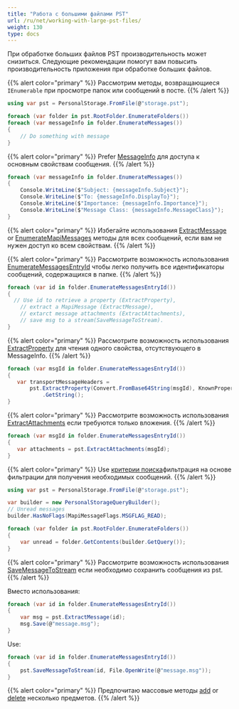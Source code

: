 ```yaml
---
title: "Работа с большими файлами PST"
url: /ru/net/working-with-large-pst-files/
weight: 130
type: docs
---
```


При обработке больших файлов PST производительность может снизиться.
Следующие рекомендации помогут вам повысить производительность приложения при обработке больших файлов.

{{% alert color="primary" %}}
Рассмотрим методы, возвращающиеся `IEnumerable` при просмотре папок или сообщений в посте.
{{% /alert %}}

```csharp
using var pst = PersonalStorage.FromFile(@"storage.pst");

foreach (var folder in pst.RootFolder.EnumerateFolders())
foreach (var messageInfo in folder.EnumerateMessages())
{
    // Do something with message
}
```

{{% alert color="primary" %}}
Prefer [MessageInfo](https://reference.aspose.com/email/net/aspose.email.storage.pst/messageinfo/) для доступа к основным свойствам сообщения.
{{% /alert %}}

```csharp
foreach (var messageInfo in folder.EnumerateMessages())
{
    Console.WriteLine($"Subject: {messageInfo.Subject}");
    Console.WriteLine($"To: {messageInfo.DisplayTo}");
    Console.WriteLine($"Importance: {messageInfo.Importance}");
    Console.WriteLine($"Message Class: {messageInfo.MessageClass}");
}
```

{{% alert color="primary" %}}
Избегайте использования [ExtractMessage](https://reference.aspose.com/email/net/aspose.email.storage.pst/personalstorage/extractmessage/) or [EnumerateMapiMessages](https://reference.aspose.com/email/net/aspose.email.storage.pst/folderinfo/enumeratemapimessages/) методы для всех сообщений, если вам не нужен доступ ко всем свойствам.
{{% /alert %}}

{{% alert color="primary" %}}
Рассмотрите возможность использования [EnumerateMessagesEntryId](https://reference.aspose.com/email/net/aspose.email.storage.pst/folderinfo/enumeratemessagesentryid/) чтобы легко получить все идентификаторы сообщений, содержащихся в папке.
{{% /alert %}}

 ```csharp
foreach (var id in folder.EnumerateMessagesEntryId())
{
   // Use id to retrieve a property (ExtractProperty),
	 // extract a MapiMessage (ExtractMessage),
	 // extarct message attachments (ExtractAttachments),
	 // save msg to a stream(SaveMessageToStream).
}
 ```

{{% alert color="primary" %}}
Рассмотрите возможность использования [ExtractProperty](https://reference.aspose.com/email/net/aspose.email.storage.pst/personalstorage/extractproperty/) для чтения одного свойства, отсутствующего в MessageInfo.
{{% /alert %}}

 ```csharp
foreach (var msgId in folder.EnumerateMessagesEntryId())
{
    var transportMessageHeaders =
        pst.ExtractProperty(Convert.FromBase64String(msgId), KnownPropertyList.TransportMessageHeaders.Tag)
            .GetString();
}
 ```

{{% alert color="primary" %}}
Рассмотрите возможность использования [ExtractAttachments](https://reference.aspose.com/email/net/aspose.email.storage.pst/personalstorage/extractattachments/) если требуются только вложения.
{{% /alert %}}

```csharp
foreach (var msgId in folder.EnumerateMessagesEntryId())
{
   var attachments = pst.ExtractAttachments(msgId);
}
```

{{% alert color="primary" %}}
Use [критерии поиска](https://docs.aspose.com/email/ru/net/working-with-messages-in-a-pst-file/#searching-messages-and-folders-in-pst)фильтрация на основе фильтрации для получения необходимых сообщений.
{{% /alert %}}

```csharp
using var pst = PersonalStorage.FromFile(@"storage.pst");

var builder = new PersonalStorageQueryBuilder();
// Unread messages
builder.HasNoFlags(MapiMessageFlags.MSGFLAG_READ);

foreach (var folder in pst.RootFolder.EnumerateFolders())
{
    var unread = folder.GetContents(builder.GetQuery());
}
```

{{% alert color="primary" %}}
Рассмотрите возможность использования [SaveMessageToStream](https://reference.aspose.com/email/net/aspose.email.storage.pst/personalstorage/savemessagetostream/) если необходимо сохранить сообщения из pst.
{{% /alert %}}

Вместо использования:

```csharp
foreach (var id in folder.EnumerateMessagesEntryId())
{
    var msg = pst.ExtractMessage(id);
    msg.Save(@"message.msg");
}
```

Use:

```csharp
foreach (var id in folder.EnumerateMessagesEntryId())
{
    pst.SaveMessageToStream(id, File.OpenWrite(@"message.msg"));
}
```

{{% alert color="primary" %}}
Предпочитаю массовые методы [add](https://docs.aspose.com/email/ru/net/working-with-messages-in-a-pst-file/#adding-bulk-messages) or [delete](https://docs.aspose.com/email/ru/net/working-with-messages-in-a-pst-file/#delete-items-in-bulk-from-pst-file) несколько предметов.
{{% /alert %}}


